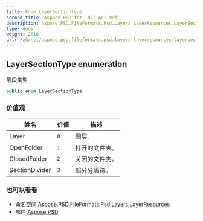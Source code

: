 ```yaml
---
title: Enum LayerSectionType
second_title: Aspose.PSD for .NET API 参考
description: Aspose.PSD.FileFormats.Psd.Layers.LayerResources.LayerSectionType 枚举. 层段类型
type: docs
weight: 2610
url: /zh/net/aspose.psd.fileformats.psd.layers.layerresources/layersectiontype/
---
```

## LayerSectionType enumeration

层段类型

```csharp
public enum LayerSectionType
```

### 价值观

| 姓名 | 价值 | 描述 |
| --- | --- | --- |
| Layer | `0` | 图层. |
| OpenFolder | `1` | 打开的文件夹。 |
| ClosedFolder | `2` | 关闭的文件夹。 |
| SectionDivider | `3` | 部分分隔符。 |

### 也可以看看

* 命名空间 [Aspose.PSD.FileFormats.Psd.Layers.LayerResources](../../aspose.psd.fileformats.psd.layers.layerresources/)
* 部件 [Aspose.PSD](../../)


